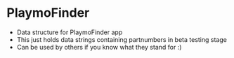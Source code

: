 # PlaymoFinder
* Data structure for PlaymoFinder app
* This just holds data strings containing partnumbers in beta testing stage
* Can be used by others if you know what they stand for :)
